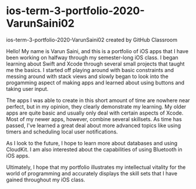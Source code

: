 # ios-term-3-portfolio-2020-VarunSaini02
ios-term-3-portfolio-2020-VarunSaini02 created by GitHub Classroom

Hello! My name is Varun Saini, and this is a portfolio of iOS apps that I have been working on halfway through my semester-long iOS class. I began learning about Swift and Xcode through several small projects that taught me the basics. I started off playing around with basic constraints and messing around with stack views and slowly began to look into the progamming aspect of making apps and learned about using buttons and taking user input.

The apps I was able to create in this short amount of time are nowhere near perfect, but in my opinion, they clearly demonstrate my learning. My older apps are quite basic and usually only deal with certain aspects of Xcode. Most of my newer apps, however, combine several skillsets. As time has passed, I've learned a great deal about more advanced topics like using timers and scheduling local user notifications.

As I look to the future, I hope to learn more about databases and using CloudKit. I am also interested about the capabilities of using Bluetooth in iOS apps. 

Ultimately, I hope that my portfolio illustrates my intellectual vitality for the world of programming and accurately displays the skill sets that I have gained throughout my iOS class.
